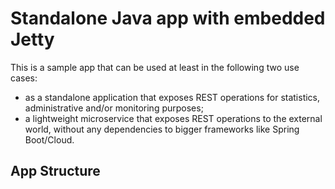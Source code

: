# Standalone Java app with embedded Jetty

This is a sample app that can be used at least in the following two use cases:
- as a standalone application that exposes REST operations for statistics, administrative and/or monitoring purposes;
- a lightweight microservice that exposes REST operations to the external world, without any dependencies to bigger frameworks like Spring Boot/Cloud.

## App Structure

